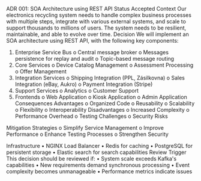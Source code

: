 ADR 001: SOA Architecture using REST API
Status
Accepted
Context
Our electronics recycling system needs to handle complex business processes with multiple steps, integrate with various external systems, and scale to support thousands to millions of users. The system needs to be resilient, maintainable, and able to evolve over time.
Decision
We will implement an SOA architecture using REST API, with the following key components:
1.	Enterprise Service Bus
o	Central message broker 
o	Messages persistence for replay and audit
o	Topic-based message routing
2.	Core Services
o	Device Catalog Management
o	Assessment Processing
o	Offer Management
3.	Integration Services 
o	Shipping Integration (PPL, Zásilkovna)
o	Sales Integration (eBay, Aukro)
o	Payment Integration (Stripe)
4.	Support Services
o	Analytics
o	Customer Support
5.	Frontends
o	Web Application
o	Kiosk Application
o	Admin Application
Consequences
Advantages
o	Organized Code
o	Reusability
o	Scalability
o	Flexibility
o	Interoperability
Disadvantages
o	Increased Complexity
o	Performance Overhead
o	Testing Challenges
o	Security Risks

Mitigation Strategies
o	Simplify Service Management
o	Improve Performance
o	Enhance Testing Processes
o	Strengthen Security

Infrastructure
•	NGINX Load Balancer
•	Redis for caching
•	PostgreSQL for persistent storage
•	Elastic search for search capabilities
Review Trigger
This decision should be reviewed if:
•	System scale exceeds Kafka's capabilities
•	New requirements demand synchronous processing
•	Event complexity becomes unmanageable
•	Performance metrics indicate issues

